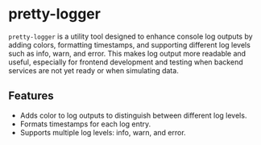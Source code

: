 # pretty-logger

`pretty-logger` is a utility tool designed to enhance console log outputs by adding colors, formatting timestamps, and supporting different log levels such as info, warn, and error. This makes log output more readable and useful, especially for frontend development and testing when backend services are not yet ready or when simulating data.

## Features

- Adds color to log outputs to distinguish between different log levels.
- Formats timestamps for each log entry.
- Supports multiple log levels: info, warn, and error.
